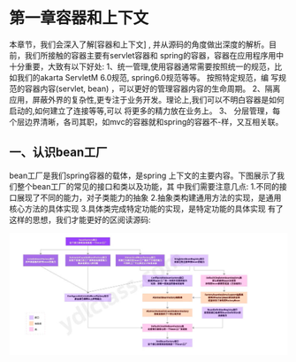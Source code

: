 # 第一章容器和上下文

本章节，我们会深入了解[容器和上下文] , 并从源码的角度做出深度的解析。目前，我们所接触的容器主要有servlet容器和
spring的容器，容器在应用程序用中十分重要，大致有以下好处:
1、统一管理,使用容器通常需要按照统一的规范，比如我们的akarta ServletM 6.0规范, spring6.0规范等等。 按照特定规范，编
写规范的容器内容(servlet, bean) ，可以更好的管理容器内容的生命周期。
2、隔离应用，屏蔽外界的复杂性,更专注于业务开发。理论上,我们可以不明白容器是如何启动的,如何建立了连接等等,可以
将更多的精力放在业务上。
3、 分层管理，每个层边界清晰，各司其职，如mvc的容器就和spring的容器不-样，又互相关联。

## 一、认识bean工厂

bean工厂是我们spring容器的载体，是spring 上下文的主要内容。下图展示了我们整个bean工厂的常见的接口和类以及功能，其
中我们需要注意几点:
1.不同的接口展现了不同的能力，对子类能力的抽象
2.抽象类构建通用方法的实现，是通用核心方法的具体实现
3.具体类完成特定功能的实现，是特定功能的具体实现
有了这样的思想，我们才能更好的区阅读源码:

![Snipaste_01](.\img\01_01.jpg)